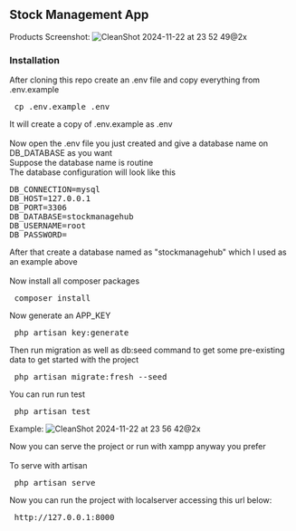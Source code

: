 ## Stock Management App
Products Screenshot:
![CleanShot 2024-11-22 at 23 52 49@2x](https://github.com/user-attachments/assets/eaa8bb08-6526-4674-8648-2633eb563a8f)

### Installation 
After cloning this repo create an .env file and copy everything from .env.example<br>
<pre> cp .env.example .env </pre>
It will create a copy of .env.example as .env <br><br>
Now open the .env file you just created and give a database name on DB_DATABASE as you want<br>
Suppose the database name is routine<br>
The database configuration will look like this<br>
<pre>DB_CONNECTION=mysql
DB_HOST=127.0.0.1
DB_PORT=3306
DB_DATABASE=stockmanagehub
DB_USERNAME=root
DB_PASSWORD=</pre>
After that create a database named as "stockmanagehub" which I used as an example above <br><br>
Now install all composer packages <br>
<pre> composer install </pre>
Now generate an APP_KEY <br>
<pre> php artisan key:generate </pre>
Then run migration as well as db:seed command to get some pre-existing data to get started with the project<br>
<pre> php artisan migrate:fresh --seed </pre>
You can run run test
<pre> php artisan test </pre>
Example: 
![CleanShot 2024-11-22 at 23 56 42@2x](https://github.com/user-attachments/assets/31f6f0c9-934c-4da4-bf69-c10f2bbc024f)

Now you can serve the project or run with xampp anyway you prefer<br><br>
To serve with artisan <br>
<pre> php artisan serve </pre>
Now you can run the project with localserver accessing this url below:
<pre> http://127.0.0.1:8000 </pre> 
